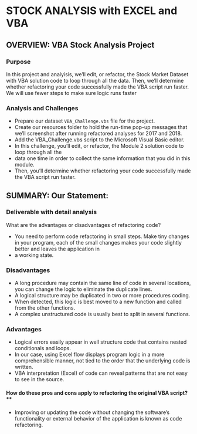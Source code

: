 # STOCK ANALYSIS with EXCEL and VBA

## OVERVIEW: VBA Stock Analysis Project

### Purpose

In this project and analyisis, we’ll edit, or refactor, the Stock Market Dataset with VBA solution code to loop through all the data.
Then, we’ll determine whether refactoring your code successfully made the VBA script run faster. 
We will use fewer steps to make sure logic runs faster 

### Analysis and Challenges

- Prepare our dataset `VBA_Challenge.vbs` file for the project.
- Create our resources folder to hold the run-time pop-up messages that we’ll screenshot 
  after running refactored analyses for 2017 and 2018.
- Add the VBA_Challenge.vbs script to the Microsoft Visual Basic editor.
- In this challenge, you’ll edit, or refactor, the Module 2 solution code to loop through all the 
- data one time in order to collect the same information that you did in this module. 
- Then, you’ll determine whether refactoring your code successfully made the VBA script run faster.

## SUMMARY: Our Statement:

### Deliverable with detail analysis
What are the advantages or disadvantages of refactoring code?

- You need to perform code refactoring in small steps. Make tiny changes in your program, 
  each of the small changes makes your code slightly better and leaves the application in 
- a working state.

### Disadvantages

- A long procedure may contain the same line of code in several locations, you can change 
  the logic to eliminate the duplicate lines.
- A logical structure may be duplicated in two or more procedures coding. 
- When detected, this logic is best moved to a new function and called from the other functions.
- A complex unstructured code is usually best to split in several functions. 


### Advantages
- Logical errors easily appear in well structure code that contains nested conditionals 
  and loops. 
- In our case, using Excel flow displays program logic in a more comprehensible manner, 
  not tied to the order that the underlying code is written.
- VBA interpretation (Excel) of code can reveal patterns that are not easy to see in the source.

#### How do these pros and cons apply to refactoring the original VBA script?**

- Improving or updating the code without changing the software’s functionality or 
  external behavior of the application is known as code refactoring.







